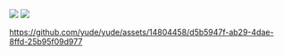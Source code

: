 <picture>
  <source
    srcset="https://github-readme-stats.vercel.app/api?username=yude&show_icons=false&locale=en&theme=dark&hide_title=true&hide_rank=true&card_width=300px"
    media="(prefers-color-scheme: dark)"
  />
  <source
    srcset="https://github-readme-stats.vercel.app/api?username=yude&show_icons=false&locale=en&hide_title=true&hide_rank=true&card_width=300px"
    media="(prefers-color-scheme: light), (prefers-color-scheme: no-preference)"
  />
  <img src="https://github-readme-stats.vercel.app/api?username=yude&show_icons=false&locale=en&hide_title=true&hide_rank=true&card_width=300px" />
</picture>
<picture>
  <source
    srcset="https://github-readme-stats.vercel.app/api/top-langs/?username=yude&layout=compact&theme=dark&locale=en&hide=html,kotlin"
    media="(prefers-color-scheme: dark)"
  />
  <source
    srcset="https://github-readme-stats.vercel.app/api/top-langs/?username=yude&layout=compact&locale=en&hide=html,kotlin"
    media="(prefers-color-scheme: light), (prefers-color-scheme: no-preference)"
  />
  <img src="https://github-readme-stats.vercel.app/api/top-langs/?username=yude&layout=compact&locale=en&hide=html,kotlin" />
</picture>
<br>

https://github.com/yude/yude/assets/14804458/d5b5947f-ab29-4dae-8ffd-25b95f09d977

